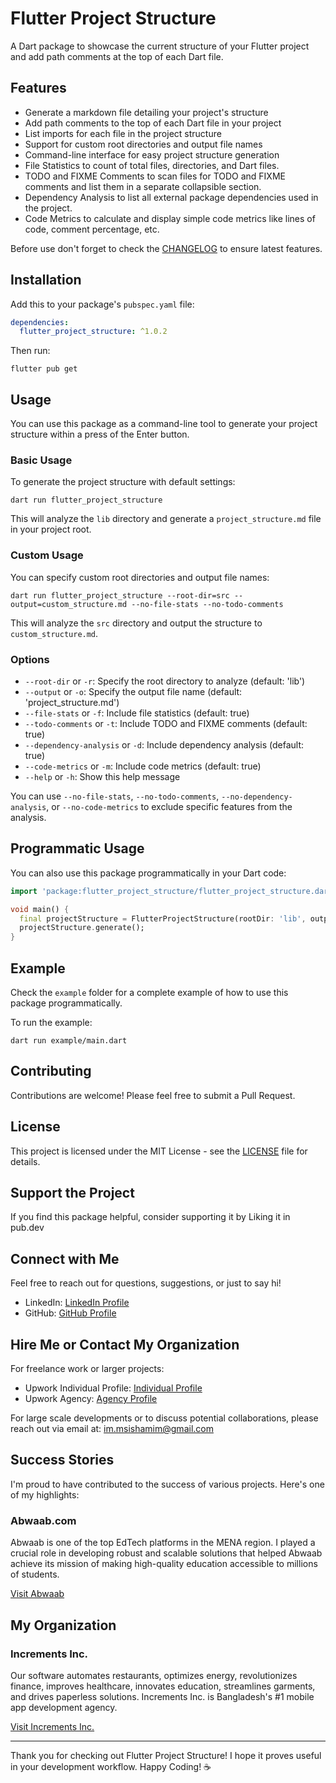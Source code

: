 # Flutter Project Structure

A Dart package to showcase the current structure of your Flutter project and add path comments at the top of each Dart file.

## Features

- Generate a markdown file detailing your project's structure
- Add path comments to the top of each Dart file in your project
- List imports for each file in the project structure
- Support for custom root directories and output file names
- Command-line interface for easy project structure generation
- File Statistics to count of total files, directories, and Dart files.
- TODO and FIXME Comments to scan files for TODO and FIXME comments and list them in a separate collapsible section.
- Dependency Analysis to list all external package dependencies used in the project.
- Code Metrics to calculate and display simple code metrics like lines of code, comment percentage, etc. 

Before use don't forget to check the [CHANGELOG](CHANGELOG.md) to ensure latest features.

## Installation

Add this to your package's `pubspec.yaml` file:

```yaml
dependencies:
  flutter_project_structure: ^1.0.2
```

Then run:

```
flutter pub get
```

## Usage

You can use this package as a command-line tool to generate your project structure within a press of the Enter button.

### Basic Usage

To generate the project structure with default settings:

```
dart run flutter_project_structure
```

This will analyze the `lib` directory and generate a `project_structure.md` file in your project root.

### Custom Usage

You can specify custom root directories and output file names:

```
dart run flutter_project_structure --root-dir=src --output=custom_structure.md --no-file-stats --no-todo-comments
```

This will analyze the `src` directory and output the structure to `custom_structure.md`.

### Options

- `--root-dir` or `-r`: Specify the root directory to analyze (default: 'lib')
- `--output` or `-o`: Specify the output file name (default: 'project_structure.md')
- `--file-stats` or `-f`: Include file statistics (default: true)
- `--todo-comments` or `-t`: Include TODO and FIXME comments (default: true)
- `--dependency-analysis` or `-d`: Include dependency analysis (default: true)
- `--code-metrics` or `-m`: Include code metrics (default: true)
- `--help` or `-h`: Show this help message

You can use `--no-file-stats`, `--no-todo-comments`, `--no-dependency-analysis`, or `--no-code-metrics` to exclude specific features from the analysis.

## Programmatic Usage

You can also use this package programmatically in your Dart code:

```dart
import 'package:flutter_project_structure/flutter_project_structure.dart';

void main() {
  final projectStructure = FlutterProjectStructure(rootDir: 'lib', outputFile: 'project_structure.md');
  projectStructure.generate();
}
```

## Example

Check the `example` folder for a complete example of how to use this package programmatically.

To run the example:

```
dart run example/main.dart
```

## Contributing

Contributions are welcome! Please feel free to submit a Pull Request.

## License

This project is licensed under the MIT License - see the [LICENSE](LICENSE) file for details.

## Support the Project

If you find this package helpful, consider supporting it by Liking it in pub.dev

## Connect with Me

Feel free to reach out for questions, suggestions, or just to say hi!

- LinkedIn: [LinkedIn Profile](https://www.linkedin.com/in/msishamim)
- GitHub: [GitHub Profile](https://github.com/msi-shamim)

## Hire Me or Contact My Organization

For freelance work or larger projects:

- Upwork Individual Profile: [Individual Profile](https://upwork.com/freelancers/msifullstack)
- Upwork Agency: [Agency Profile](https://www.upwork.com/agencies/incrementsinc/)

For large scale developments or to discuss potential collaborations, please reach out via email at: im.msishamim@gmail.com

## Success Stories

I'm proud to have contributed to the success of various projects. Here's one of my highlights:

### Abwaab.com

Abwaab is one of the top EdTech platforms in the MENA region. I played a crucial role in developing robust and scalable solutions that helped Abwaab achieve its mission of making high-quality education accessible to millions of students.

[Visit Abwaab](https://www.abwaab.com)

## My Organization

### Increments Inc. 

Our software automates restaurants, optimizes energy, revolutionizes finance, improves healthcare, innovates education, streamlines garments, and drives paperless solutions.
Increments Inc. is Bangladesh's #1 mobile app development agency.

[Visit Increments Inc.](https://incrementsinc.com)

---

Thank you for checking out Flutter Project Structure! I hope it proves useful in your development workflow. Happy Coding! ☕️ 
